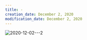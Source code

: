 ```yaml
---
title: -
creation_date: December 2, 2020
modification_date: December 2, 2020
---
```



![2020-12-02---2](images/2020-12-02---2.png)


